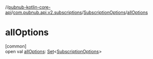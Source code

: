 //[pubnub-kotlin-core-api](../../../index.md)/[com.pubnub.api.v2.subscriptions](../index.md)/[SubscriptionOptions](index.md)/[allOptions](all-options.md)

# allOptions

[common]\
open val [allOptions](all-options.md): [Set](https://kotlinlang.org/api/latest/jvm/stdlib/kotlin-stdlib/kotlin.collections/-set/index.html)&lt;[SubscriptionOptions](index.md)&gt;
